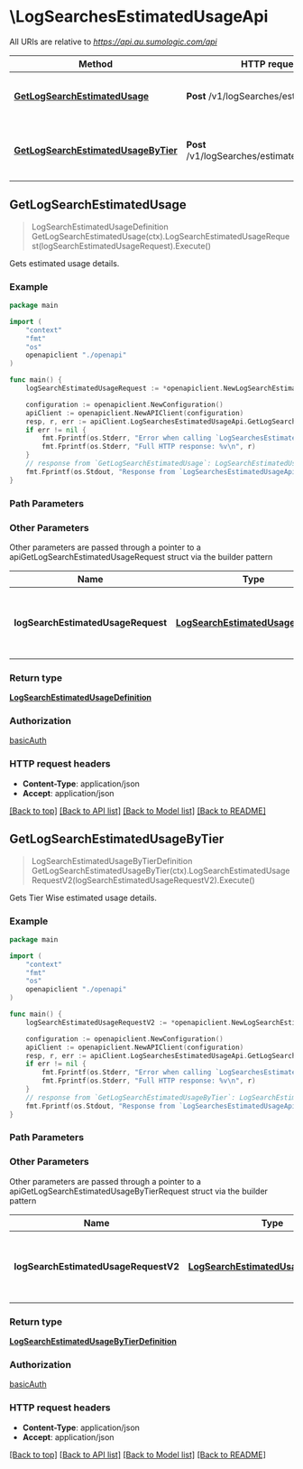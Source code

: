 # \LogSearchesEstimatedUsageApi

All URIs are relative to *https://api.au.sumologic.com/api*

Method | HTTP request | Description
------------- | ------------- | -------------
[**GetLogSearchEstimatedUsage**](LogSearchesEstimatedUsageApi.md#GetLogSearchEstimatedUsage) | **Post** /v1/logSearches/estimatedUsage | Gets estimated usage details.
[**GetLogSearchEstimatedUsageByTier**](LogSearchesEstimatedUsageApi.md#GetLogSearchEstimatedUsageByTier) | **Post** /v1/logSearches/estimatedUsageByTier | Gets Tier Wise estimated usage details.



## GetLogSearchEstimatedUsage

> LogSearchEstimatedUsageDefinition GetLogSearchEstimatedUsage(ctx).LogSearchEstimatedUsageRequest(logSearchEstimatedUsageRequest).Execute()

Gets estimated usage details.



### Example

```go
package main

import (
    "context"
    "fmt"
    "os"
    openapiclient "./openapi"
)

func main() {
    logSearchEstimatedUsageRequest := *openapiclient.NewLogSearchEstimatedUsageRequest("error | count by _sourceCategory", *openapiclient.NewResolvableTimeRange("Type_example"), "America/Los_Angeles") // LogSearchEstimatedUsageRequest | The definition of the log search estimated usage.

    configuration := openapiclient.NewConfiguration()
    apiClient := openapiclient.NewAPIClient(configuration)
    resp, r, err := apiClient.LogSearchesEstimatedUsageApi.GetLogSearchEstimatedUsage(context.Background()).LogSearchEstimatedUsageRequest(logSearchEstimatedUsageRequest).Execute()
    if err != nil {
        fmt.Fprintf(os.Stderr, "Error when calling `LogSearchesEstimatedUsageApi.GetLogSearchEstimatedUsage``: %v\n", err)
        fmt.Fprintf(os.Stderr, "Full HTTP response: %v\n", r)
    }
    // response from `GetLogSearchEstimatedUsage`: LogSearchEstimatedUsageDefinition
    fmt.Fprintf(os.Stdout, "Response from `LogSearchesEstimatedUsageApi.GetLogSearchEstimatedUsage`: %v\n", resp)
}
```

### Path Parameters



### Other Parameters

Other parameters are passed through a pointer to a apiGetLogSearchEstimatedUsageRequest struct via the builder pattern


Name | Type | Description  | Notes
------------- | ------------- | ------------- | -------------
 **logSearchEstimatedUsageRequest** | [**LogSearchEstimatedUsageRequest**](LogSearchEstimatedUsageRequest.md) | The definition of the log search estimated usage. | 

### Return type

[**LogSearchEstimatedUsageDefinition**](LogSearchEstimatedUsageDefinition.md)

### Authorization

[basicAuth](../README.md#basicAuth)

### HTTP request headers

- **Content-Type**: application/json
- **Accept**: application/json

[[Back to top]](#) [[Back to API list]](../README.md#documentation-for-api-endpoints)
[[Back to Model list]](../README.md#documentation-for-models)
[[Back to README]](../README.md)


## GetLogSearchEstimatedUsageByTier

> LogSearchEstimatedUsageByTierDefinition GetLogSearchEstimatedUsageByTier(ctx).LogSearchEstimatedUsageRequestV2(logSearchEstimatedUsageRequestV2).Execute()

Gets Tier Wise estimated usage details.



### Example

```go
package main

import (
    "context"
    "fmt"
    "os"
    openapiclient "./openapi"
)

func main() {
    logSearchEstimatedUsageRequestV2 := *openapiclient.NewLogSearchEstimatedUsageRequestV2("error | count by _sourceCategory", *openapiclient.NewResolvableTimeRange("Type_example"), "America/Los_Angeles") // LogSearchEstimatedUsageRequestV2 | The definition of the log search estimated usage.

    configuration := openapiclient.NewConfiguration()
    apiClient := openapiclient.NewAPIClient(configuration)
    resp, r, err := apiClient.LogSearchesEstimatedUsageApi.GetLogSearchEstimatedUsageByTier(context.Background()).LogSearchEstimatedUsageRequestV2(logSearchEstimatedUsageRequestV2).Execute()
    if err != nil {
        fmt.Fprintf(os.Stderr, "Error when calling `LogSearchesEstimatedUsageApi.GetLogSearchEstimatedUsageByTier``: %v\n", err)
        fmt.Fprintf(os.Stderr, "Full HTTP response: %v\n", r)
    }
    // response from `GetLogSearchEstimatedUsageByTier`: LogSearchEstimatedUsageByTierDefinition
    fmt.Fprintf(os.Stdout, "Response from `LogSearchesEstimatedUsageApi.GetLogSearchEstimatedUsageByTier`: %v\n", resp)
}
```

### Path Parameters



### Other Parameters

Other parameters are passed through a pointer to a apiGetLogSearchEstimatedUsageByTierRequest struct via the builder pattern


Name | Type | Description  | Notes
------------- | ------------- | ------------- | -------------
 **logSearchEstimatedUsageRequestV2** | [**LogSearchEstimatedUsageRequestV2**](LogSearchEstimatedUsageRequestV2.md) | The definition of the log search estimated usage. | 

### Return type

[**LogSearchEstimatedUsageByTierDefinition**](LogSearchEstimatedUsageByTierDefinition.md)

### Authorization

[basicAuth](../README.md#basicAuth)

### HTTP request headers

- **Content-Type**: application/json
- **Accept**: application/json

[[Back to top]](#) [[Back to API list]](../README.md#documentation-for-api-endpoints)
[[Back to Model list]](../README.md#documentation-for-models)
[[Back to README]](../README.md)

